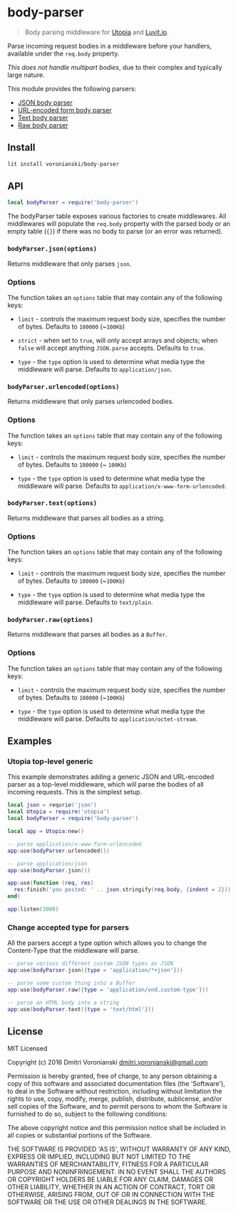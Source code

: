 # body-parser

> Body parsing middleware for [Utopia](https://github.com/luvitrocks/utopia) and [Luvit.io](https://luvit.io). 

Parse incoming request bodies in a middleware before your handlers, available under the `req.body` property.

_This does not handle multipart bodies_, due to their complex and typically large nature.

This module provides the following parsers:

- [JSON body parser](https://github.com/luvitrocks/body-parser#bodyparserjsonoptions)
- [URL-encoded form body parser](https://github.com/luvitrocks/body-parser#bodyparserurlencodedoptions)
- [Text body parser](https://github.com/luvitrocks/body-parser#bodyparsertextoptions)
- [Raw body parser](https://github.com/luvitrocks/body-parser#bodyparserrawoptions)

## Install

```bash
lit install voronianski/body-parser
```

## API

```lua
local bodyParser = require('body-parser')
```

The bodyParser table exposes various factories to create middlewares. All middlewares will populate the `req.body` property with the parsed body or an empty table (`{}`) if there was no body to parse (or an error was returned).

### `bodyParser.json(options)`

Returns middleware that only parses `json`.

### Options

The function takes an `options` table that may contain any of
the following keys:

- `limit` - controls the maximum request body size, specifies the number of bytes. Defaults to `100000` (~`100Kb`)

- `strict` - when set to `true`, will only accept arrays and objects; when `false` will accept anything `JSON.parse` accepts. Defaults to `true`.

- `type` - the `type` option is used to determine what media type the middleware will parse. Defaults to `application/json`.

### `bodyParser.urlencoded(options)`

Returns middleware that only parses urlencoded bodies.

### Options

The function takes an `options` table that may contain any of
the following keys:

- `limit` - controls the maximum request body size, specifies the number of bytes. Defaults to `100000` (~ `100Kb`)

- `type` - the `type` option is used to determine what media type the middleware will parse. Defaults to `application/x-www-form-urlencoded`.

### `bodyParser.text(options)`

Returns middleware that parses all bodies as a string.

### Options

The function takes an `options` table that may contain any of
the following keys:

- `limit` - controls the maximum request body size, specifies the number of bytes. Defaults to `100000` (~`100Kb`)

- `type` - the `type` option is used to determine what media type the middleware will parse. Defaults to `text/plain`.

### `bodyParser.raw(options)`

Returns middleware that parses all bodies as a `Buffer`.

### Options

The function takes an `options` table that may contain any of
the following keys:

- `limit` - controls the maximum request body size, specifies the number of bytes. Defaults to `100000` (~`100Kb`)

- `type` - the `type` option is used to determine what media type the middleware will parse. Defaults to `application/octet-stream`.

## Examples

### Utopia top-level generic

This example demonstrates adding a generic JSON and URL-encoded parser as a top-level middleware, which will parse the bodies of all incoming requests. This is the simplest setup.

```lua
local json = requrie('json')
local Utopia = require('utopia')
local bodyParser = require('body-parser')

local app = Utopia:new()

-- parse application/x-www-form-urlencoded
app:use(bodyParser.urlencoded())

-- parse application/json
app:use(bodyParser.json())

app:use(function (req, res)
  res:finish('you posted: ' .. json.stringify(req.body, {indent = 2}))
end)

app:listen(3000)
```

### Change accepted type for parsers

All the parsers accept a type option which allows you to change the Content-Type that the middleware will parse.

```lua
-- parse various different custom JSON types as JSON
app:use(bodyParser.json({type = 'application/*+json'}))

-- parse some custom thing into a Buffer
app:use(bodyParser.raw({type = 'application/vnd.custom-type'}))

-- parse an HTML body into a string
app:use(bodyParser.text({type = 'text/html'}))
```

## License

MIT Licensed

Copyright (c) 2016 Dmitri Voronianski [dmitri.voronianski@gmail.com](mailto:dmitri.voronianski@gmail.com)

Permission is hereby granted, free of charge, to any person obtaining
a copy of this software and associated documentation files (the
'Software'), to deal in the Software without restriction, including
without limitation the rights to use, copy, modify, merge, publish,
distribute, sublicense, and/or sell copies of the Software, and to
permit persons to whom the Software is furnished to do so, subject to
the following conditions:

The above copyright notice and this permission notice shall be
included in all copies or substantial portions of the Software.

THE SOFTWARE IS PROVIDED 'AS IS', WITHOUT WARRANTY OF ANY KIND,
EXPRESS OR IMPLIED, INCLUDING BUT NOT LIMITED TO THE WARRANTIES OF
MERCHANTABILITY, FITNESS FOR A PARTICULAR PURPOSE AND NONINFRINGEMENT.
IN NO EVENT SHALL THE AUTHORS OR COPYRIGHT HOLDERS BE LIABLE FOR ANY
CLAIM, DAMAGES OR OTHER LIABILITY, WHETHER IN AN ACTION OF CONTRACT,
TORT OR OTHERWISE, ARISING FROM, OUT OF OR IN CONNECTION WITH THE
SOFTWARE OR THE USE OR OTHER DEALINGS IN THE SOFTWARE.

